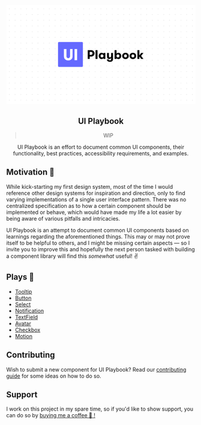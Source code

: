 <div align="center">

![image](/public/static/github.png)

## UI Playbook

> WIP

UI Playbook is an effort to document common UI components, their functionality, best practices, accessibility requirements, and examples.

</div>

## Motivation 🤔

While kick-starting my first design system, most of the time I would reference other design systems for inspiration and direction, only to find varying implementations of a single user interface pattern. There was no centralized specification as to how a certain component should be implemented or behave, which would have made my life a lot easier by being aware of various pitfalls and intricacies.

UI Playbook is an attempt to document common UI components based on learnings regarding the aforementioned things. This may or may not prove itself to be helpful to others, and I might be missing certain aspects — so I invite you to improve this and hopefully the next person tasked with building a component library will find this _somewhat_ useful! ✌️

## Plays 📖

- [Tooltip](https://uiplaybook.dev/play/tooltip)
- [Button](https://uiplaybook.dev/play/button)
- [Select](https://uiplaybook.dev/play/select)
- [Notification](https://uiplaybook.dev/play/notification)
- [TextField](https://uiplaybook.dev/play/textfield)
- [Avatar](https://uiplaybook.dev/play/avatar)
- [Checkbox](https://uiplaybook.dev/play/checkbox)
- [Motion](https://uiplaybook.dev/play/motion)

## Contributing 

Wish to submit a new component for UI Playbook? Read our [contributing guide](./CONTRIBUTING.md) for some ideas on how to do so.

## Support

I work on this project in my spare time, so if you'd like to show support, you can do so by [buying me a coffee 🖤 !](https://www.buymeacoffee.com/rauno)
